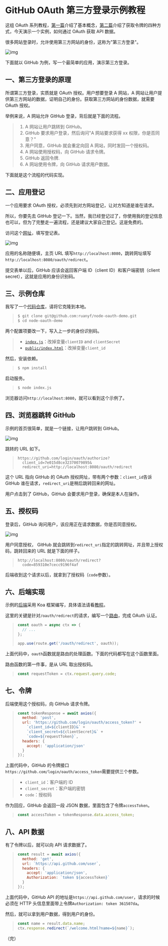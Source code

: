 # GitHub OAuth 第三方登录示例教程

这组 OAuth 系列教程，[第一篇](http://www.ruanyifeng.com/blog/2019/04/oauth_design.html)介绍了基本概念，[第二篇](http://www.ruanyifeng.com/blog/2019/04/oauth-grant-types.html)介绍了获取令牌的四种方式，今天演示一个实例，如何通过 OAuth 获取 API 数据。

很多网站登录时，允许使用第三方网站的身份，这称为"第三方登录"。

![img](https://www.wangbase.com/blogimg/asset/201904/bg2019042101.jpg)

下面就以 GitHub 为例，写一个最简单的应用，演示第三方登录。

## 一、第三方登录的原理

所谓第三方登录，实质就是 OAuth 授权。用户想要登录 A 网站，A 网站让用户提供第三方网站的数据，证明自己的身份。获取第三方网站的身份数据，就需要 OAuth 授权。

举例来说，A 网站允许 GitHub 登录，背后就是下面的流程。

> 1. A 网站让用户跳转到 GitHub。
> 2. GitHub 要求用户登录，然后询问"A 网站要求获得 xx 权限，你是否同意？"
> 3. 用户同意，GitHub 就会重定向回 A 网站，同时发回一个授权码。
> 4. A 网站使用授权码，向 GitHub 请求令牌。
> 5. GitHub 返回令牌.
> 6. A 网站使用令牌，向 GitHub 请求用户数据。

下面就是这个流程的代码实现。

## 二、应用登记

一个应用要求 OAuth 授权，必须先到对方网站登记，让对方知道是谁在请求。

所以，你要先去 GitHub 登记一下。当然，我已经登记过了，你使用我的登记信息也可以，但为了完整走一遍流程，还是建议大家自己登记。这是免费的。

访问这个[网址](https://github.com/settings/applications/new)，填写登记表。

![img](https://www.wangbase.com/blogimg/asset/201904/bg2019042102.jpg)

应用的名称随便填，主页 URL 填写`http://localhost:8080`，跳转网址填写 `http://localhost:8080/oauth/redirect`。

提交表单以后，GitHub 应该会返回客户端 ID（client ID）和客户端密钥（client secret），这就是应用的身份识别码。

## 三、示例仓库

我写了一个[代码仓库](https://github.com/ruanyf/node-oauth-demo)，请将它克隆到本地。

> ```bash
> $ git clone git@github.com:ruanyf/node-oauth-demo.git
> $ cd node-oauth-demo
> ```

两个配置项要改一下，写入上一步的身份识别码。

> - [`index.js`](https://github.com/ruanyf/node-oauth-demo/blob/master/index.js#L3)：改掉变量`clientID` and `clientSecret`
> - [`public/index.html`](https://github.com/ruanyf/node-oauth-demo/blob/master/public/index.html#L16)：改掉变量`client_id`

然后，安装依赖。

> ```bash
> $ npm install
> ```

启动服务。

> ```bash
> $ node index.js
> ```

浏览器访问`http://localhost:8080`，就可以看到这个示例了。

## 四、浏览器跳转 GitHub

示例的首页很简单，就是一个链接，让用户跳转到 GitHub。

![img](https://www.wangbase.com/blogimg/asset/201904/bg2019042103.jpg)

跳转的 URL 如下。

> ```markup
> https://github.com/login/oauth/authorize?
>   client_id=7e015d8ce32370079895&
>   redirect_uri=http://localhost:8080/oauth/redirect
> ```

这个 URL 指向 GitHub 的 OAuth 授权网址，带有两个参数：`client_id`告诉 GitHub 谁在请求，`redirect_uri`是稍后跳转回来的网址。

用户点击到了 GitHub，GitHub 会要求用户登录，确保是本人在操作。

## 五、授权码

登录后，GitHub 询问用户，该应用正在请求数据，你是否同意授权。

![img](https://www.wangbase.com/blogimg/asset/201904/bg2019042104.png)

用户同意授权， GitHub 就会跳转到`redirect_uri`指定的跳转网址，并且带上授权码，跳转回来的 URL 就是下面的样子。

> ```markup
> http://localhost:8080/oauth/redirect?
>   code=859310e7cecc9196f4af
> ```

后端收到这个请求以后，就拿到了授权码（`code`参数）。

## 六、后端实现

示例的[后端](https://github.com/ruanyf/node-oauth-demo/blob/master/index.js)采用 Koa 框架编写，具体语法请看[教程](http://www.ruanyifeng.com/blog/2017/08/koa.html)。

这里的关键是针对`/oauth/redirect`的请求，编写一个[路由](https://github.com/ruanyf/node-oauth-demo/blob/master/index.js#L16)，完成 OAuth 认证。

> ```javascript
> const oauth = async ctx => {
>   // ...
> };
> 
> app.use(route.get('/oauth/redirect', oauth));
> ```

上面代码中，`oauth`函数就是路由的处理函数。下面的代码都写在这个函数里面。

路由函数的第一件事，是从 URL 取出授权码。

> ```javascript
> const requestToken = ctx.request.query.code;
> ```

## 七、令牌

后端使用这个授权码，向 GitHub 请求令牌。

> ```javascript
> const tokenResponse = await axios({
>   method: 'post',
>   url: 'https://github.com/login/oauth/access_token?' +
>     `client_id=${clientID}&` +
>     `client_secret=${clientSecret}&` +
>     `code=${requestToken}`,
>   headers: {
>     accept: 'application/json'
>   }
> });
> ```

上面代码中，GitHub 的令牌接口`https://github.com/login/oauth/access_token`需要提供三个参数。

> - `client_id`：客户端的 ID
> - `client_secret`：客户端的密钥
> - `code`：授权码

作为回应，GitHub 会返回一段 JSON 数据，里面包含了令牌`accessToken`。

> ```javascript
> const accessToken = tokenResponse.data.access_token;
> ```

## 八、API 数据

有了令牌以后，就可以向 API 请求数据了。

> ```javascript
> const result = await axios({
>   method: 'get',
>   url: `https://api.github.com/user`,
>   headers: {
>     accept: 'application/json',
>     Authorization: `token ${accessToken}`
>   }
> });
> ```

上面代码中，GitHub API 的地址是`https://api.github.com/user`，请求的时候必须在 HTTP 头信息里面带上令牌`Authorization: token 361507da`。

然后，就可以拿到用户数据，得到用户的身份。

> ```javascript
> const name = result.data.name;
> ctx.response.redirect(`/welcome.html?name=${name}`);
> ```

（完）